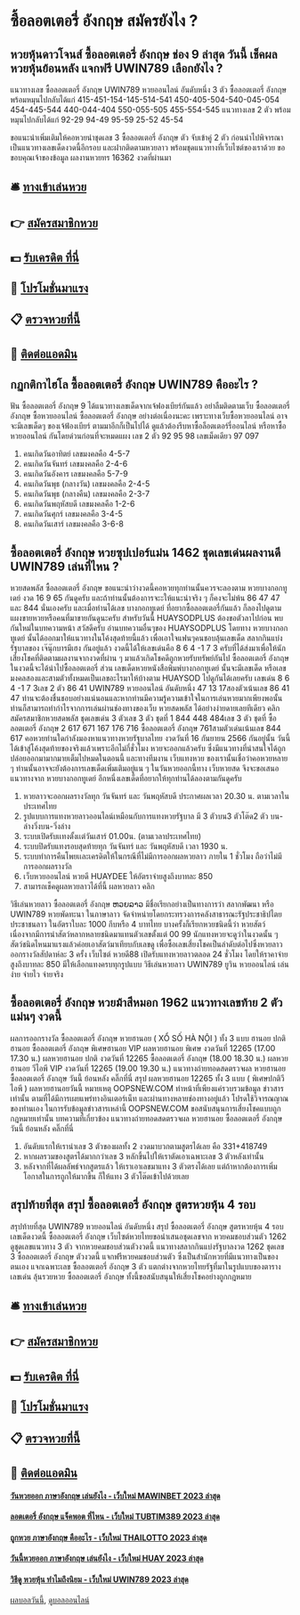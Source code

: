 # ซื้อลอตเตอรี่ อังกฤษ สมัครยังไง ?
## หวยหุ้นดาวโจนส์ ซื้อลอตเตอรี่ อังกฤษ ช่อง 9 ล่าสุด วันนี้ เช็คผลหวยหุ้นย้อนหลัง แจกฟรี UWIN789 เลือกยังไง ?
แนวทางเลข ซื้อลอตเตอรี่ อังกฤษ UWIN789 หวยออนไลน์ อันดับหนึ่ง 3 ตัว ซื้อลอตเตอรี่ อังกฤษ พร้อมหมุนไปกลับได้แก่
415-451-154-145-514-541
450-405-504-540-045-054
454-445-544
440-044-404
550-055-505
455-554-545
แนวทางเลข 2 ตัว พร้อมหมุนไปกลับได้แก่
92-29
94-49
95-59
25-52
45-54

ขอแนะนำเพิ่มเติมให้คอหวยนำชุดเลข 3 ซื้อลอตเตอรี่ อังกฤษ ตัว จับเข้าคู่ 2 ตัว ก่อนนำไปพิจารณาเป็นแนวทางเลขเด็ดงวดนี้อีกรอบ และฝากติดตามหวยลาว พร้อมชุดแนวทางที่เว็บไซต์ของเราด้วย
ขอขอบคุณเจ้าของข้อมูล
ผลงานหวยทร 16362 งวดที่ผ่านมา

## 🛎 [ทางเข้าเล่นหวย](https://bit.ly/3BG5bNw)
## 👉 [สมัครสมาชิกหวย](https://bit.ly/3BG5bNw)
## 💵 [รับเครดิต ที่นี่](https://bit.ly/3C3mvgS)
## 👑 [โปรโมชั่นมาแรง](https://bit.ly/3C3mvgS)
## 📋 [ตรวจหวยที่นี้](https://bit.ly/3C3mvgS)
## 📱 [ติดต่อแอดมิน](https://bit.ly/3C3mvgS)

## กฏกติกาไฮโล ซื้อลอตเตอรี่ อังกฤษ UWIN789 คืออะไร ?
ฟัน ซื้อลอตเตอรี่ อังกฤษ 9
ได้แนวทางเลขเด็ดจากเจ้ฟองเบียร์กันแล้ว อย่าลืมติดตามเว็บ ซื้อลอตเตอรี่ อังกฤษ ซื้อหวยออนไลน์ ซื้อลอตเตอรี่ อังกฤษ อย่างต่อเนื่องนะคะ เพราะทางเว็บซื้อหวยออนไลน์ อาจจะมีเลขเด็ดๆ ของเจ้ฟ้องเบียร์ ตามมาอีกก็เป็นไปได้ ดูแล้วต้องรีบหาซื้อล็อตเตอร์รี่ออนไลน์ หรือหาซื้อหวยออนไลน์ กันโดยด่วนก่อนที่จะหมดแผง
เลข 2 ตัว 92 95 98
เลขเม็ดเดียว 97 097
1. คนเกิดวันอาทิตย์ เลขมงคลคือ 4-5-7
2. คนเกิดวันจันทร์ เลขมงคลคือ 2-4-6
3. คนเกิดวันอังคาร เลขมงคลคือ 5-7-9
4. คนเกิดวันพุธ (กลางวัน) เลขมงคลคือ 2-4-5
5. คนเกิดวันพุธ (กลางคืน) เลขมงคลคือ 2-3-7
6. คนเกิดวันพฤหัสบดี เลขมงคลคือ 1-2-6
7. คนเกิดวันศุกร์ เลขมงคลคือ 3-4-5
8. คนเกิดวันเสาร์ เลขมงคลคือ 3-6-8

## ซื้อลอตเตอรี่ อังกฤษ หวยซุปเปอร์แม่น 1462 ชุดเลขเด่นผลงานดี UWIN789 เล่นที่ไหน ?
หวยสดพลัส ซื้อลอตเตอรี่ อังกฤษ ขอแนะนำว่างวดนี้คอหวยทุกท่านนั้นควรจะลองตาม หวยบางกอกทูเดย์ งวด 16 9 65 กันดูครับ และถ้าท่านนั้นต้องการจะะให้แนะนำจริง ๆ ก็คงจะไม่พ้น 86 47 47 และ 844 นั่นเองครับ และเมื่อท่านได้เลข บางกอกทูเดย์ ที่อยากซื้อลอตเตอรี่กันแล้ว ก็ลองไปดูตามแผงขายหวยหรือคนที่มาขายกันดูนะครับ สำหรับวันนี้ HUAYSODPLUS ต้องขอตัวลาไปก่อน พบกันใหม่ในบทความหน้า สวัสดีครับ
อ่านบทความอื่นๆของ HUAYSODPLUS
โดยทาง หวยบางกอกทูเดย์ นั้นได้ออกมาให้แนวทางในโค้งสุดท้ายนี้แล้ว เพื่อเอาใจแฟนๆคนชอบลุ้นเลขเด็ด สลากกินแบ่งรัฐบาลของ เจ๊นุ๊กบารมีเฮง กันอยู่แล้ว งวดนี้ได้ให้เลขเด่นคือ 8 6 4 -1 7 3 ครับที่ได้ส่งมาเพื่อให้นักเสี่ยงโชคที่ติดตามผลงานจากงวดที่ผ่าน ๆ มาแล้วเกิดโชคดีถูกหวยรับทรัพย์กันไป ซื้อลอตเตอรี่ อังกฤษ ในงวดนี้จะได้นำไปซื้อลอตเตอรี่ ส่วน เลขเด็ดหวยหนังสือพิมพ์บางกอกทูเดย์ นั้นจะมีเลขเด็ด หรือเลขมงคลสองและสามตัวทั้งหมดเป็นเลขอะไรมาให้บ้างตาม HUAYSOD ไปดูกันได้เลยครับ
เลขเด่น 8 6 4 -1 7 3เลข 2 ตัว 86 41 UWIN789 หวยออนไลน์ อันดับหนึ่ง 47 13 17สองตัวเน้นเลข 86 41 47
ท่านจะต้องชื่นชอบอย่างแน่นอนและหากท่านมีความรู้ความเข้าใจในการเล่นหวยมากเพียงพอนั้น ท่านก็สามารถทำกำไรจากการเล่นผ่านช่องทางของเว็บ หวยสดพลัส ได้อย่างง่ายดายเลยทีเดียว คลิก สมัครสมาชิกหวยสดพลัส
ชุดเลขเด่น 3 ตัวเลข 3 ตัว ชุดที่ 1 844 448 484เลข 3 ตัว ชุดที่ ซื้อลอตเตอรี่ อังกฤษ 2 617 671 167 176 716 ซื้อลอตเตอรี่ อังกฤษ 761สามตัวเด่นเน้นเลข 844 617
คอหวยท่านใดกำลังมองหาแนวทางหวยรัฐบาลไทย งวดวันที่ 16 กันยายน 2566 กันอยู่นั้น วันนี้ได้เข้าสู่โค้งสุดท้ายของจริงแล้วเพราะอีกไม่กี่ชั่วโมง หวยจะออกแล้วครับ ซึ่งมีแนวทางที่น่าสนใจได้ถูกปล่อยออกมามากมายเต็มไปหมดในตอนนี้ และทางทีมงาน เว็บแทงหวย ของเรานั้นเชื่อว่าคอหวยหลาย ๆ ท่านนั้นอาจจะยังต้องการเลขเด็ดเพิ่มเติมอยู่แน ๆ ในวันหวยออกนี้ทาง เว็บหวยสด จึงจะขอเสนอแนวทางจาก หวยบางกอกทูเดย์ อีกหนึ่งเลขเด็ดที่อยากให้ทุกท่านได้ลองตามกันดูครับ
1. หวยลาวจะออกผลรางวัลทุก วันจันทร์ และ วันพฤหัสบดี ประกาศผลเวลา 20.30 น. ตามเวลาในประเทศไทย
2. รูปแบบการแทงหวยลาวออนไลน์เหมือนกับการแทงหวยรัฐบาล มี 3 ตัวบน3 ตัวโต๊ด2 ตัว บน-ล่างวิ่งบน-วิ่งล่าง
3. ระบบเปิดรับเเทงตั้งเเต่วันเสาร์ 01.00น. (ตามเวลาประเทศไทย)
4. ระบบปิดรับแทงรอบสุดท้ายทุก วันจันทร์ และ วันพฤหัสบดี เวลา 1930 น.
5. ระบบทำการคืนโพยเเละเครดิตให้ในกรณีที่ไม่มีการออกผลหวยลาว ภายใน 1 ชั่วโมง ถือว่าไม่มีการออกผลรางวัล
6. เว็บหวยออนไลน์ หวยดี HUAYDEE ให้อัตราจ่ายสูงถึงบาทละ 850
7. สามารถเช็คดูผลหวยลาวได้ที่นี้ ผลหวยลาว คลิก

วิธีเล่นหวยลาว ซื้อลอตเตอรี่ อังกฤษ ຫວຍລາວ มีชื่อเรียกอย่างเป็นทางการว่า สลากพัฒนา หรือ UWIN789 หวยพัดทะนา ในภาษาลาว จัดจำหน่ายโดยกระทรวงการคลังสาธารณะรัฐประชาธิปไตยประชาชนลาว ในอัตราใบละ 1000 กีบหรือ 4 บาทไทย บางครั้งก็เรียกหวยชนิดนี้ว่า หวยสัตว์
เนื่องจากมีการนำสัตว์หลากหลายชนิดมาแทนตัวเลขตั้งแต่ 00 99 นักแทงหวยจะดูว่าในงวดนั้น ๆ สัตว์ชนิดไหนมาแรงแล้วค่อยเอาสัตว์มาเทียบกับเลขดู เพื่อซื้อเลขเสี่ยงโชคเป็นลำดับต่อไปซึ่งหวยลาวออกรางวัลสัปดาห์ละ 3 ครั้ง
เว็บไซต์ หวยดี88 เปิดรับแทงหวยลาวตลอด 24 ชั่วโมง โดยให้ราคาจ่ายสูงถึงบาทละ 850 มีให้เลือกแทงครบทุกรูปแบบ วิธีเล่นหวยลาว UWIN789 ยูวิน หวยออนไลน์ เล่นง่าย จ่ายไว จ่ายจริง

## ซื้อลอตเตอรี่ อังกฤษ หวยม้าสีหมอก 1962 แนวทางเลขท้าย 2 ตัวแม่นๆ งวดนี้
ผลการออกรางวัล ซื้อลอตเตอรี่ อังกฤษ หวยฮานอย ( XỔ SỐ HÀ NỘI ) ทั้ง 3 แบบ ฮานอย ปกติฮานอย ซื้อลอตเตอรี่ อังกฤษ พิเศษฮานอย VIP
ผลหวยฮานอย พิเศษ งวดวันที่ 12265 (17.00 17.30 น.)
ผลหวยฮานอย ปกติ งวดวันที่ 12265 ซื้อลอตเตอรี่ อังกฤษ (18.00 18.30 น.)
ผลหวยฮานอย วีไอพี VIP งวดวันที่ 12265 (19.00 19.30 น.)
 แนวทางถ่ายทอดสดตรวจผล หวยฮานอย ซื้อลอตเตอรี่ อังกฤษ วันนี้ ย้อนหลัง คลิ๊กที่นี่ 
สรุป ผลหวยฮานอย 12265 ทั้ง 3 แบบ ( พิเศษปกติวีไอพี ) ผลหวยฮานอยวันนี้
หมายเหตุ OOPSNEW.COM ทำหน้าที่เพียงแค่รวบรวมข้อมูล ข่าวสาร เท่านั้น ตามที่ได้มีการเผยแพร่ทางอินเตอร์เน็ท และผ่านทางหลายช่องทางอยู่แล้ว โปรดใช้วิจารณญาณของท่านเอง ในการรับข้อมูลข่าวสารเหล่านี้ OOPSNEW.COM ขอสนับสนุนการเสี่ยงโชคแบบถูกกฎหมายเท่านั้น
บทความที่เกี่ยวข้อง
แนวทางถ่ายทอดสดตรวจผล หวยฮานอย ซื้อลอตเตอรี่ อังกฤษ วันนี้ ย้อนหลัง คลิ๊กที่นี่
1. อันดับแรกให้เรานำเลข 3 ตัวของผลทั้ง 2 งวดมาบวกตามสูตรได้เลย คือ 331+418749
2. หากผลรวมของสูตรได้มากกว่าเลข 3 หลักขึ้นไปให้เราตัดเอาเฉพาะเลข 3 ตัวหลังเท่านั้น
3. หลังจากที่ได้ผลลัพธ์จากสูตรแล้ว ให้เราเอาเลขมาแทง 3 ตัวตรงได้เลย แต่ถ้าหากต้องการเพิ่มโอกาสในการถูกให้มากขึ้น ก็ให้แทง 3 ตัวโต๊ดเข้าไปด้วยเลย

## สรุปท้ายที่สุด สรุป ซื้อลอตเตอรี่ อังกฤษ สูตรหวยหุ้น 4 รอบ
สรุปท้ายที่สุด UWIN789 หวยออนไลน์ อันดับหนึ่ง สรุป ซื้อลอตเตอรี่ อังกฤษ สูตรหวยหุ้น 4 รอบ เลขเด็ดงวดนี้ ซื้อลอตเตอรี่ อังกฤษ เว็บไซต์หวยไทยขอนำเสนอชุดเลขจาก หวยคมชอบส่วนตัว 1262 ดูชุดเลขแนวทาง 3 ตัว จากหวยคมชอบส่วนตัวงวดนี้ แนวทางสลากกินแบ่งรัฐบาลงวด 1262 ชุดเลข 3 ซื้อลอตเตอรี่ อังกฤษ ตัวงวดนี้ แจกฟรีหวยคมชอบส่วนตัว ซึ่งเป็นสำนักหวยที่มีแนวทางเป็นของตนเอง แจกเฉพาะเลข ซื้อลอตเตอรี่ อังกฤษ 3 ตัว แตกต่างจากหวยไทยรัฐที่มาในรูปแบบของตารางเลขเด่น ลุ้นรวยหวย ซื้อลอตเตอรี่ อังกฤษ ทั้งนี้ขอสนับสนุนให้เสี่ยงโชคอย่างถูกกฎหมาย

## 🛎 [ทางเข้าเล่นหวย](https://bit.ly/3BG5bNw)
## 👉 [สมัครสมาชิกหวย](https://bit.ly/3BG5bNw)
## 💵 [รับเครดิต ที่นี่](https://bit.ly/3C3mvgS)
## 👑 [โปรโมชั่นมาแรง](https://bit.ly/3C3mvgS)
## 📋 [ตรวจหวยที่นี้](https://bit.ly/3C3mvgS)
## 📱 [ติดต่อแอดมิน](https://bit.ly/3C3mvgS)

#### [วันหวยออก ภาษาอังกฤษ เล่นยังไง - เว็บใหม่ MAWINBET 2023 ล่าสุด](https://atom.io/themes/วันหวยออก%20ภาษาอังกฤษ%20เล่นยังไง%20-%20เว็บใหม่%20mawinbet%202023%20ล่าสุด)
#### [ลอตเตอรี่ อังกฤษ แจ็คพอต ที่ไหน - เว็บใหม่ TUBTIM389 2023 ล่าสุด](https://atom.io/themes/ลอตเตอรี่%20อังกฤษ%20แจ็คพอต%20ที่ไหน%20-%20เว็บใหม่%20tubtim389%202023%20ล่าสุด)
#### [ถูกหวย ภาษาอังกฤษ คืออะไร - เว็บใหม่ THAILOTTO 2023 ล่าสุด](https://atom.io/themes/ถูกหวย%20ภาษาอังกฤษ%20คืออะไร%20-%20เว็บใหม่%20thailotto%202023%20ล่าสุด)
#### [วันนี้หวยออก ภาษาอังกฤษ เล่นยังไง - เว็บใหม่ HUAY 2023 ล่าสุด](https://atom.io/themes/วันนี้หวยออก%20ภาษาอังกฤษ%20เล่นยังไง%20-%20เว็บใหม่%20huay%202023%20ล่าสุด)
#### [วิธีดู หวยหุ้น ทำไมถึงนิยม - เว็บใหม่ UWIN789 2023 ล่าสุด](https://atom.io/themes/วิธีดู%20หวยหุ้น%20ทำไมถึงนิยม%20-%20เว็บใหม่%20uwin789%202023%20ล่าสุด)

[ผลบอลวันนี้](https://siamsport.tv "ผลบอลวันนี้"), [ดูบอลออนไลน์](https://siamsport.tv/ดูบอลสด "ดูบอลออนไลน์")
